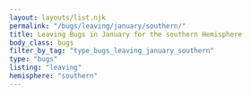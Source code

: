 ```yaml
---
layout: layouts/list.njk
permalink: "/bugs/leaving/january/southern/"
title: Leaving Bugs in January for the southern Hemisphere
body_class: bugs
filter_by_tag: "type_bugs_leaving_january_southern"
type: "bugs"
listing: "leaving"
hemisphere: "southern"
---
```

